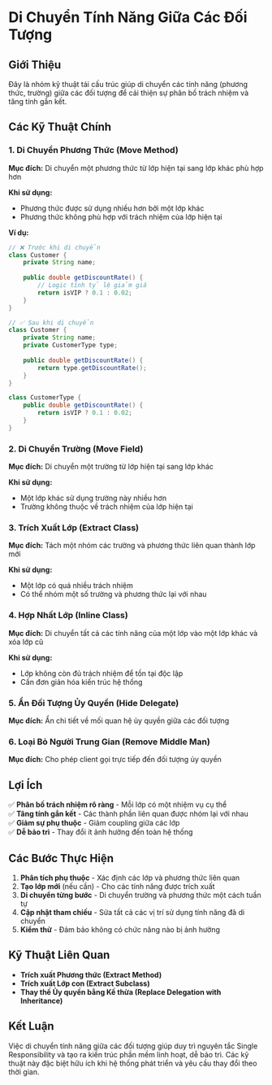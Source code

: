 # **Di Chuyển Tính Năng Giữa Các Đối Tượng**

## **Giới Thiệu**
Đây là nhóm kỹ thuật tái cấu trúc giúp di chuyển các tính năng (phương thức, trường) giữa các đối tượng để cải thiện sự phân bố trách nhiệm và tăng tính gắn kết.

## **Các Kỹ Thuật Chính**

### **1. Di Chuyển Phương Thức (Move Method)**
**Mục đích:** Di chuyển một phương thức từ lớp hiện tại sang lớp khác phù hợp hơn

**Khi sử dụng:**
- Phương thức được sử dụng nhiều hơn bởi một lớp khác
- Phương thức không phù hợp với trách nhiệm của lớp hiện tại

**Ví dụ:**
```java
// ❌ Trước khi di chuyển
class Customer {
    private String name;
    
    public double getDiscountRate() {
        // Logic tính tỷ lệ giảm giá
        return isVIP ? 0.1 : 0.02;
    }
}

// ✅ Sau khi di chuyển
class Customer {
    private String name;
    private CustomerType type;
    
    public double getDiscountRate() {
        return type.getDiscountRate();
    }
}

class CustomerType {
    public double getDiscountRate() {
        return isVIP ? 0.1 : 0.02;
    }
}
```

### **2. Di Chuyển Trường (Move Field)**
**Mục đích:** Di chuyển một trường từ lớp hiện tại sang lớp khác

**Khi sử dụng:**
- Một lớp khác sử dụng trường này nhiều hơn
- Trường không thuộc về trách nhiệm của lớp hiện tại

### **3. Trích Xuất Lớp (Extract Class)**
**Mục đích:** Tách một nhóm các trường và phương thức liên quan thành lớp mới

**Khi sử dụng:**
- Một lớp có quá nhiều trách nhiệm
- Có thể nhóm một số trường và phương thức lại với nhau

### **4. Hợp Nhất Lớp (Inline Class)**
**Mục đích:** Di chuyển tất cả các tính năng của một lớp vào một lớp khác và xóa lớp cũ

**Khi sử dụng:**
- Lớp không còn đủ trách nhiệm để tồn tại độc lập
- Cần đơn giản hóa kiến trúc hệ thống

### **5. Ẩn Đối Tượng Ủy Quyền (Hide Delegate)**
**Mục đích:** Ẩn chi tiết về mối quan hệ ủy quyền giữa các đối tượng

### **6. Loại Bỏ Người Trung Gian (Remove Middle Man)**
**Mục đích:** Cho phép client gọi trực tiếp đến đối tượng ủy quyền

## **Lợi Ích**

✅ **Phân bố trách nhiệm rõ ràng** - Mỗi lớp có một nhiệm vụ cụ thể  
✅ **Tăng tính gắn kết** - Các thành phần liên quan được nhóm lại với nhau  
✅ **Giảm sự phụ thuộc** - Giảm coupling giữa các lớp  
✅ **Dễ bảo trì** - Thay đổi ít ảnh hưởng đến toàn hệ thống  

## **Các Bước Thực Hiện**

1. **Phân tích phụ thuộc** - Xác định các lớp và phương thức liên quan
2. **Tạo lớp mới** (nếu cần) - Cho các tính năng được trích xuất
3. **Di chuyển từng bước** - Di chuyển trường và phương thức một cách tuần tự
4. **Cập nhật tham chiếu** - Sửa tất cả các vị trí sử dụng tính năng đã di chuyển
5. **Kiểm thử** - Đảm bảo không có chức năng nào bị ảnh hưởng

## **Kỹ Thuật Liên Quan**

- **Trích xuất Phương thức (Extract Method)**
- **Trích xuất Lớp con (Extract Subclass)**
- **Thay thế Ủy quyền bằng Kế thừa (Replace Delegation with Inheritance)**

## **Kết Luận**

Việc di chuyển tính năng giữa các đối tượng giúp duy trì nguyên tắc Single Responsibility và tạo ra kiến trúc phần mềm linh hoạt, dễ bảo trì. Các kỹ thuật này đặc biệt hữu ích khi hệ thống phát triển và yêu cầu thay đổi theo thời gian.